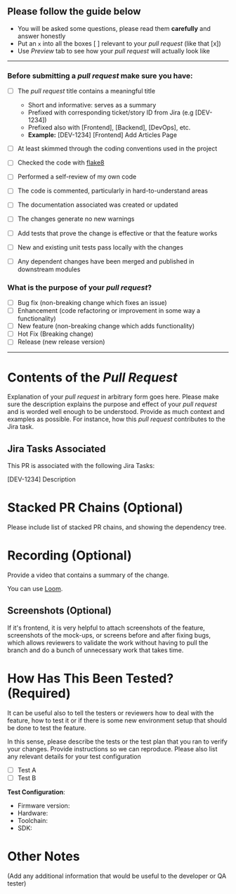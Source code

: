 <!-- Preambule -->

## Please follow the guide below

- You will be asked some questions, please read them **carefully** and answer honestly
- Put an `x` into all the boxes [ ] relevant to your *pull request* (like that [x])
- Use *Preview* tab to see how your *pull request* will actually look like

---

### Before submitting a *pull request* make sure you have:
- [ ] The *pull request* title contains a meaningful title
  - Short and informative: serves as a summary
  - Prefixed with corresponding ticket/story ID from Jira (e.g \[DEV-1234])
  - Prefixed also with [Frontend], [Backend], [DevOps], etc.
  - **Example:** \[DEV-1234] [Frontend] Add Articles Page
- [ ] At least skimmed through the coding conventions used in the project
- [ ] Checked the code with [flake8](https://pypi.python.org/pypi/flake8)
- [ ] Performed a self-review of my own code
- [ ] The code is commented, particularly in hard-to-understand areas
- [ ] The documentation associated was created or updated
- [ ] The changes generate no new warnings
- [ ] Add tests that prove the change is effective or that the feature works
- [ ] New and existing unit tests pass locally with the changes
- [ ] Any dependent changes have been merged and published in downstream modules


### What is the purpose of your *pull request*?
- [ ] Bug fix (non-breaking change which fixes an issue)
- [ ] Enhancement (code refactoring or improvement in some way a functionality)
- [ ] New feature (non-breaking change which adds functionality)
- [ ] Hot Fix (Breaking change)
- [ ] Release (new release version)

---
<!-- Describe what you've done -->

# Contents of the *Pull Request*

Explanation of your *pull request* in arbitrary form goes here. Please make sure the description explains the purpose and effect of your *pull request* and is worded well enough to be understood. Provide as much context and examples as possible. For instance, how this *pull request* contributes to the Jira task.

## Jira Tasks Associated

This PR is associated with the following Jira Tasks:

\[DEV-1234] Description

[DEV-1234]: https://cielo24.atlassian.net/browse/DEV-1234

# Stacked PR Chains (Optional)

Please include list of stacked PR chains, and showing the dependency tree.

# Recording (Optional)

Provide a video that contains a summary of the change.

You can use [Loom](https://www.loom.com/).

## Screenshots (Optional)

If it's frontend, it is very helpful to attach screenshots of the feature, screenshots of the mock-ups, or screens before and after fixing bugs, which allows reviewers to validate the work without having to pull the branch and do a bunch of unnecessary work that takes time.

# How Has This Been Tested? (Required)

It can be useful also to tell the testers or reviewers how to deal with the feature, how to test it or if there is some new environment setup that should be done to test the feature.

In this sense, please describe the tests or the test plan that you ran to verify your changes. Provide instructions so we can reproduce. Please also list any relevant details for your test configuration

- [ ] Test A
- [ ] Test B

**Test Configuration**:
* Firmware version:
* Hardware:
* Toolchain:
* SDK:

# Other Notes

(Add any additional information that would be useful to the developer or QA tester)
